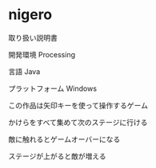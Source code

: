 # nigero

取り扱い説明書

開発環境
Processing

言語
Java

プラットフォーム
Windows

この作品は矢印キーを使って操作するゲーム

かけらをすべて集めて次のステージに行ける

敵に触れるとゲームオーバーになる

ステージが上がると敵が増える
